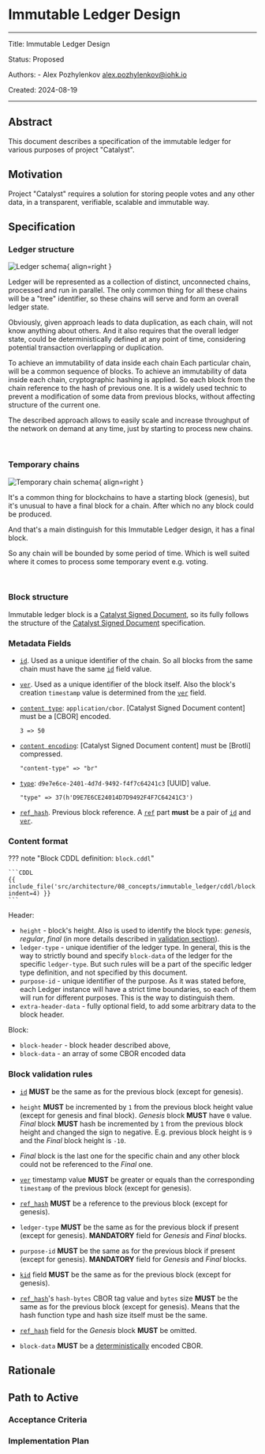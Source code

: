 # Immutable Ledger Design

---

Title: Immutable Ledger Design

Status: Proposed

Authors:
    - Alex Pozhylenkov <alex.pozhylenkov@iohk.io>

Created: 2024-08-19

---

## Abstract

This document describes a specification of the immutable ledger for various purposes of project "Catalyst".

## Motivation

Project "Catalyst" requires a solution for storing people votes and any other data,
in a transparent, verifiable, scalable and immutable way.

## Specification

### Ledger structure

![Ledger schema](images/ledger_schema.svg){ align=right }

Ledger will be represented as a collection of distinct, unconnected chains,
processed and run in parallel.
The only common thing for all these chains will be a "tree" identifier,
so these chains will serve and form an overall ledger state.

Obviously, given approach leads to data duplication,
as each chain, will not know anything about others.
And it also requires that the overall ledger state,
could be deterministically defined at any point of time,
considering potential transaction overlapping or duplication.

To achieve an immutability of data inside each chain
Each particular chain, will be a common sequence of blocks.
To achieve an immutability of data inside each chain,
cryptographic hashing is applied.
So each block from the chain reference to the hash of previous one.
It is a widely used technic to prevent a modification of some data from previous blocks,
without affecting structure of the current one.

The described approach allows to easily scale and increase throughput of the network on demand at any time,
just by starting to process new chains.
<!-- markdownlint-disable no-inline-html -->
<br clear="right"/>
<!-- markdownlint-enable no-inline-html -->

### Temporary chains

![Temporary chain schema](images/temporary_chain.svg){ align=right }

It's a common thing for blockchains to have a starting block (genesis),
but it's unusual to have a final block for a chain.
After which no any block could be produced.

And that's a main distinguish for this Immutable Ledger design,
it has a final block.

So any chain will be bounded by some period of time.
Which is well suited where it comes to process some temporary event e.g. voting.
<!-- markdownlint-disable no-inline-html -->
<br clear="right"/>
<!-- markdownlint-enable no-inline-html -->

### Block structure

Immutable ledger block is a [Catalyst Signed Document],
so its fully follows the structure of the [Catalyst Signed Document] specification.

### Metadata Fields

* [`id`](./../signed_doc/spec.md#id).
  Used as a unique identifier of the chain.
  So all blocks from the same chain must have the same
  [`id`](./../signed_doc/spec.md#id) field value.
* [`ver`](./../signed_doc/spec.md#ver).
  Used as a unique identifier of the block itself.
  Also the block's creation `timestamp` value is determined from the
  [`ver`](./../signed_doc/spec.md#ver) field.
* [`content type`](./../signed_doc/spec.md#content-type): `application/cbor`.
  [Catalyst Signed Document content] must be a [CBOR] encoded.

  ```CDDL
  3 => 50
  ```

* [`content encoding`](./../signed_doc/spec.md#content-encoding-optional):
  [Catalyst Signed Document content] must be [Brotli] compressed.

  ```CDDL
  "content-type" => "br"
  ```

* [`type`](./../signed_doc/spec.md#type): `d9e7e6ce-2401-4d7d-9492-f4f7c64241c3` [UUID] value.

  ```CDDL
  "type" => 37(h'D9E7E6CE24014D7D9492F4F7C64241C3')
  ```

* [`ref_hash`](./../signed_doc/meta.md#ref-hash-secured-document-reference).
  Previous block reference.
  A [`ref`](./../signed_doc/meta.md#ref-document-reference) part **must** be a pair of
  [`id`](./../signed_doc/spec.md#id) and
  [`ver`](./../signed_doc/spec.md#ver).

### Content format

<!-- markdownlint-disable max-one-sentence-per-line code-block-style -->
??? note "Block CDDL definition: `block.cddl`"

    ```CDDL
    {{ include_file('src/architecture/08_concepts/immutable_ledger/cddl/block.cddl', indent=4) }}
    ```
<!-- markdownlint-enable max-one-sentence-per-line code-block-style -->

Header:

* `height` - block's height.
  Also is used to identify the block type: *genesis*, *regular*, *final*
  (in more details described in [validation section](#block-validation-rules)).
* `ledger-type` - unique identifier of the ledger type.
  In general, this is the way to strictly bound and specify `block-data` of the ledger for the specific `ledger-type`.
  But such rules will be a part of the specific ledger type definition,
  and not specified by this document.
* `purpose-id` - unique identifier of the purpose.
  As it was stated before,
  each Ledger instance will have a strict time boundaries,
  so each of them will run for different purposes.
  This is the way to distinguish them.
* `extra-header-data` - fully optional field, to add some arbitrary data to the block header.

Block:

* `block-header` - block header described above,
* `block-data` - an array of some CBOR encoded data

### Block validation rules

* [`id`](./../signed_doc/spec.md#id)
  **MUST** be the same as for the previous block (except for genesis).
* `height` **MUST** be incremented by `1` from the previous block height value (except for genesis and final block).
  *Genesis* block **MUST** have `0` value.
  *Final* block **MUST** hash be incremented by `1` from the previous block height and changed the sign to negative.
  E.g. previous block height is `9` and the *Final* block height is `-10`.
* *Final* block is the last one for the specific chain and any other block could not be referenced to the *Final* one.

* [`ver`](./../signed_doc/spec.md#ver)
  timestamp value **MUST** be greater or equals than the corresponding `timestamp`
  of the previous block (except for genesis).
* [`ref_hash`](./../signed_doc/meta.md#ref-hash-secured-document-reference)
  **MUST** be a reference to the previous block (except for genesis).
* `ledger-type` **MUST** be the same as for the previous block if present (except for genesis).
  **MANDATORY** field for *Genesis* and *Final* blocks.
* `purpose-id` **MUST** be the same as for the previous block if present (except for genesis).
  **MANDATORY** field for *Genesis* and *Final* blocks.
* [`kid`](./../signed_doc/spec.md#cose-signature-protected-header) field
  **MUST** be the same as for the previous block (except for genesis).
* [`ref_hash`](./../signed_doc/meta.md#ref-hash-secured-document-reference)'s
  `hash-bytes` CBOR tag value and `bytes` size
  **MUST** be the same as for the previous block (except for genesis).
  Means that the hash function type and hash size itself must be the same.
* [`ref_hash`](./../signed_doc/meta.md#ref-hash-secured-document-reference)
  field for the *Genesis* block **MUST** be omitted.
* `block-data` **MUST** be a [deterministically][CBOR-deterministically-encoded] encoded CBOR.

## Rationale

## Path to Active

### Acceptance Criteria
<!-- Describes what are the acceptance criteria whereby a proposal becomes 'Active' -->

### Implementation Plan
<!-- A plan to meet those criteria or `N/A` if an implementation plan is not applicable. -->

<!-- OPTIONAL SECTIONS: see CIP-0001 > Document > Structure table -->

[Catalyst Signed Document]: ./../signed_doc/spec.md
[CBOR-deterministically-encoded]: https://datatracker.ietf.org/doc/html/rfc8949#name-deterministically-encoded-c
